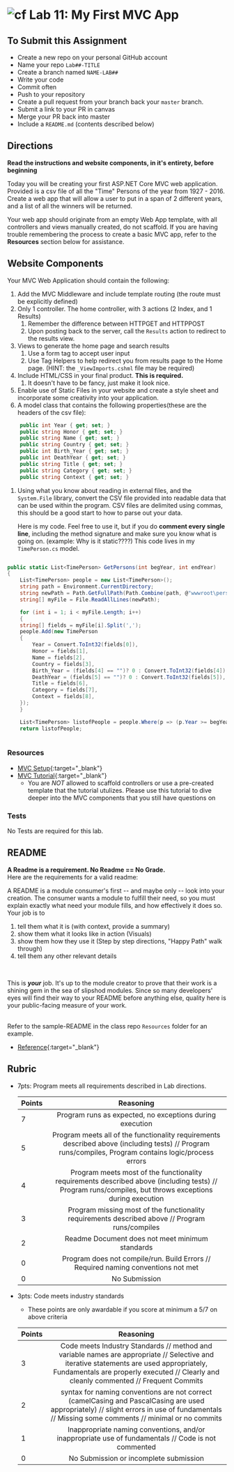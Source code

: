 ![cf](http://i.imgur.com/7v5ASc8.png) Lab 11: My First MVC App
=====================================

## To Submit this Assignment
- Create a new repo on your personal GitHub account
- Name your repo `Lab##-TITLE`
- Create a branch named `NAME-LAB##`
- Write your code
- Commit often
- Push to your repository
- Create a pull request from your branch back your `master` branch.
- Submit a link to your PR in canvas
- Merge your PR back into master
- Include a `README.md` (contents described below)

## Directions

**Read the instructions and website components, in it's entirety, before beginning** <br />

Today you will be creating your first ASP.NET Core MVC web application. Provided is a csv file of all the "Time" Persons of the year from 1927 - 2016. 
Create a web app that will allow a user to put in a span of 2 different years, and a list of all the winners will be returned. 

Your web app should originate from an empty Web App template, with all controllers and views manually created, do not scaffold. If you are having trouble remembering the process to create a basic MVC app, refer to the **Resources** section below for assistance. 

## Website Components
Your MVC Web Application should contain the following:

1. Add the MVC Middleware and include template routing (the route must be explicitly defined)
1. Only 1 controller. The home controller, with 3 actions (2 Index, and 1 Results)
	1. Remember the difference between HTTPGET and HTTPPOST
	1. Upon posting back to the server, call the `Results` action to redirect to the results view. 
1. Views to generate the home page and search results
	1. Use a form tag to accept user input
	1. Use Tag Helpers to help redirect you from results page to the Home page. (HINT: the `_ViewImports.cshml` file may be required)
1. Include HTML/CSS in your final product. **This is required.** 
	1. It doesn't have to be fancy, just make it look nice.
1. Enable use of Static Files in your website and create a style sheet and incorporate some creativity into your application. 
1. A model class that contains the following properties(these are the headers of the csv file):

```csharp
	public int Year { get; set; }
	public string Honor { get; set; }
	public string Name { get; set; }
	public string Country { get; set; }
	public int Birth_Year { get; set; }
	public int DeathYear { get; set; }
	public string Title { get; set; }
	public string Category { get; set; }
	public string Context { get; set; }
```
1. Using what you know about reading in external files, and the `System.File` library, convert the CSV file provided into readable data that can be used within the program. CSV files are delimited using commas, this should be a good start to how to parse out your data. <br />

	Here is my code. Feel free to use it, but if you do **comment every single line**, including the method signature and make sure you know what is going on. (example: Why is it static????)
	This code lives in my `TimePerson.cs` model. 

```csharp

public static List<TimePerson> GetPersons(int begYear, int endYear)
{
    List<TimePerson> people = new List<TimePerson>();
    string path = Environment.CurrentDirectory;
    string newPath = Path.GetFullPath(Path.Combine(path, @"wwwroot\personOfTheYear.csv"));
    string[] myFile = File.ReadAllLines(newPath);

    for (int i = 1; i < myFile.Length; i++)
    {
	string[] fields = myFile[i].Split(',');
	people.Add(new TimePerson
	{
	    Year = Convert.ToInt32(fields[0]),
	    Honor = fields[1],
	    Name = fields[2],
	    Country = fields[3],
	    Birth_Year = (fields[4] == "")? 0 : Convert.ToInt32(fields[4]),
	    DeathYear = (fields[5] == "")? 0 : Convert.ToInt32(fields[5]),
	    Title = fields[6],
	    Category = fields[7],
	    Context = fields[8],
	});
    }

	List<TimePerson> listofPeople = people.Where(p => (p.Year >= begYear) && (p.Year <= endYear)).ToList();
	return listofPeople;
	
```

### Resources

- [MVC Setup](Resources/MVCSetup.md){:target="_blank"}
- [MVC Tutorial](https://docs.microsoft.com/en-us/aspnet/core/tutorials/first-mvc-app/start-mvc?view=aspnetcore-2.1&tabs=aspnetcore2x){:target="_blank"}
	- You are *NOT* allowed to scaffold controllers or use a pre-created template that the tutorial utulizes. Please use this tutorial to dive deeper into the MVC components that you still have questions on


### Tests
No Tests are required for this lab.


## README
**A Readme is a requirement. No Readme == No Grade.** <br /> 
Here are the requirements for a valid readme: <br />

A README is a module consumer's first -- and maybe only -- look into your creation. The consumer wants a module to fulfill their need, so you must explain exactly what need your module fills, and how effectively it does so.
<br />
Your job is to

1. tell them what it is (with context, provide a summary)
2. show them what it looks like in action (Visuals)
3. show them how they use it (Step by step directions, "Happy Path" walk through)
4. tell them any other relevant details
<br />

This is ***your*** job. It's up to the module creator to prove that their work is a shining gem in the sea of slipshod modules. Since so many developers' eyes will find their way to your README before anything else, quality here is your public-facing measure of your work.

<br /> Refer to the sample-README in the class repo `Resources` folder for an example. 
- [Reference](https://github.com/noffle/art-of-readme){:target="_blank"} 

## Rubric
- 7pts: Program meets all requirements described in Lab directions.

	Points  | Reasoning | 
	 ------------ | :-----------: | 
	7       | Program runs as expected, no exceptions during execution |
	5       | Program meets all of the  functionality requirements described above (including tests) // Program runs/compiles, Program contains logic/process errors|
	4       | Program meets most of the functionality requirements described above (including tests)  // Program runs/compiles, but throws exceptions during execution |
	3       | Program missing most of the functionality requirements described above // Program runs/compiles |
	2       | Readme Document does not meet minimum standards |
	0       | Program does not compile/run. Build Errors // Required naming conventions not met |
	0       | No Submission |

- 3pts: Code meets industry standards
	- These points are only awardable if you score at minimum a 5/7 on above criteria

	Points  | Reasoning | 
	 ------------ | :-----------: | 
	3       | Code meets Industry Standards // method and variable names are appropriate // Selective and iterative statements are used appropriately, Fundamentals are properly executed // Clearly and cleanly commented // Frequent Commits |
	2       | syntax for naming conventions are not correct (camelCasing and PascalCasing are used appropriately) // slight errors in use of fundamentals // Missing some comments // minimal or no commits |
	1       | Inappropriate naming conventions, and/or inappropriate use of fundamentals // Code is not commented  |
	0       | No Submission or incomplete submission |



